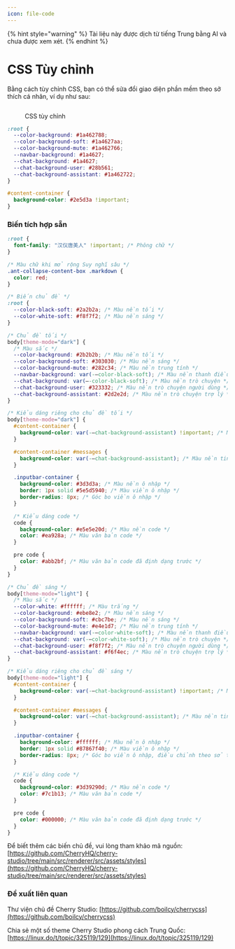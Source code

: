 ```yaml
---
icon: file-code
---
```


{% hint style="warning" %}
Tài liệu này được dịch từ tiếng Trung bằng AI và chưa được xem xét.
{% endhint %}

# CSS Tùy chỉnh

Bằng cách tùy chỉnh CSS, bạn có thể sửa đổi giao diện phần mềm theo sở thích cá nhân, ví dụ như sau:

<figure><img src="../../.gitbook/assets/telegram-cloud-photo-size-5-6311935435315724879-y.jpg" alt=""><figcaption><p>CSS tùy chỉnh</p></figcaption></figure>

```css
:root {
  --color-background: #1a462788;
  --color-background-soft: #1a4627aa;
  --color-background-mute: #1a462766;
  --navbar-background: #1a4627;
  --chat-background: #1a4627;
  --chat-background-user: #28b561;
  --chat-background-assistant: #1a462722;
}

#content-container {
  background-color: #2e5d3a !important;
}
```

### Biến tích hợp sẵn

```css
:root {
  font-family: "汉仪唐美人" !important; /* Phông chữ */
}

/* Màu chữ khi mở rộng Suy nghĩ sâu */
.ant-collapse-content-box .markdown {
  color: red;
}

/* Biến chủ đề */
:root {
  --color-black-soft: #2a2b2a; /* Màu nền tối */
  --color-white-soft: #f8f7f2; /* Màu nền sáng */
}

/* Chủ đề tối */
body[theme-mode="dark"] {
  /* Màu sắc */
  --color-background: #2b2b2b; /* Màu nền tối */
  --color-background-soft: #303030; /* Màu nền sáng */
  --color-background-mute: #282c34; /* Màu nền trung tính */
  --navbar-background: var(-–color-black-soft); /* Màu nền thanh điều hướng */
  --chat-background: var(–-color-black-soft); /* Màu nền trò chuyện */
  --chat-background-user: #323332; /* Màu nền trò chuyện người dùng */
  --chat-background-assistant: #2d2e2d; /* Màu nền trò chuyện trợ lý */
}

/* Kiểu dáng riêng cho chủ đề tối */
body[theme-mode="dark"] {
  #content-container {
    background-color: var(-–chat-background-assistant) !important; /* Màu nền vùng chứa nội dung */
  }

  #content-container #messages {
    background-color: var(-–chat-background-assistant); /* Màu nền tin nhắn */
  }

  .inputbar-container {
    background-color: #3d3d3a; /* Màu nền ô nhập */
    border: 1px solid #5e5d5940; /* Màu viền ô nhập */
    border-radius: 8px; /* Góc bo viền ô nhập */
  }

  /* Kiểu dáng code */
  code {
    background-color: #e5e5e20d; /* Màu nền code */
    color: #ea928a; /* Màu văn bản code */
  }

  pre code {
    color: #abb2bf; /* Màu văn bản code đã định dạng trước */
  }
}

/* Chủ đề sáng */
body[theme-mode="light"] {
  /* Màu sắc */
  --color-white: #ffffff; /* Màu trắng */
  --color-background: #ebe8e2; /* Màu nền sáng */
  --color-background-soft: #cbc7be; /* Màu nền sáng */
  --color-background-mute: #e4e1d7; /* Màu nền trung tính */
  --navbar-background: var(-–color-white-soft); /* Màu nền thanh điều hướng */
  --chat-background: var(-–color-white-soft); /* Màu nền trò chuyện */
  --chat-background-user: #f8f7f2; /* Màu nền trò chuyện người dùng */
  --chat-background-assistant: #f6f4ec; /* Màu nền trò chuyện trợ lý */
}

/* Kiểu dáng riêng cho chủ đề sáng */
body[theme-mode="light"] {
  #content-container {
    background-color: var(-–chat-background-assistant) !important; /* Màu nền vùng chứa nội dung */
  }

  #content-container #messages {
    background-color: var(-–chat-background-assistant); /* Màu nền tin nhắn */
  }

  .inputbar-container {
    background-color: #ffffff; /* Màu nền ô nhập */
    border: 1px solid #87867f40; /* Màu viền ô nhập */
    border-radius: 8px; /* Góc bo viền ô nhập, điều chỉnh theo sở thích */
  }

  /* Kiểu dáng code */
  code {
    background-color: #3d39290d; /* Màu nền code */
    color: #7c1b13; /* Màu văn bản code */
  }

  pre code {
    color: #000000; /* Màu văn bản code đã định dạng trước */
  }
}
```

Để biết thêm các biến chủ đề, vui lòng tham khảo mã nguồn: [https://github.com/CherryHQ/cherry-studio/tree/main/src/renderer/src/assets/styles](https://github.com/CherryHQ/cherry-studio/tree/main/src/renderer/src/assets/styles)

### Đề xuất liên quan

Thư viện chủ đề Cherry Studio: [https://github.com/boilcy/cherrycss](https://github.com/boilcy/cherrycss)

Chia sẻ một số theme Cherry Studio phong cách Trung Quốc: [https://linux.do/t/topic/325119/129](https://linux.do/t/topic/325119/129)